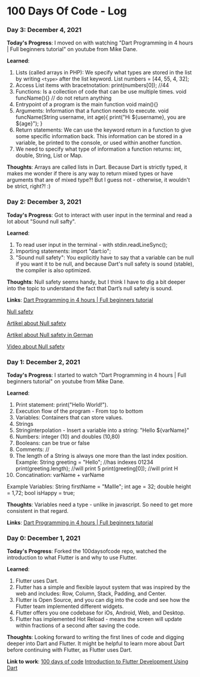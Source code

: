 # 100 Days Of Code - Log

### Day 3: December 4, 2021

**Today's Progress**: I moved on with watching "Dart Programming in 4 hours | Full beginners tutorial" on youtube from Mike Dane. 

**Learned**: 
1. Lists (called arrays in PHP): We specify what types are stored in the list by writing `<type>` after the list keyword.
List<int> numbers = [44, 55, 4, 32];
2. Access List items with bracetnotation:
print(numbers[0]); //44
3. Functions: Is a collection of code that can be use multiple times. 
void funcName(){} // do not return anything
4. Entrypoint of a program is the main function 
void main(){}
5. Arguments: Information that a function needs to execute.
void funcName(String username, int age){
   print("Hi ${username}, you are ${age}");
}
6. Return statements: We can use the keyword return in a function to give some specific information back. This information can be stored in a variable, be printed to the console, or used within another function. 
7. We need to specify what type of information a function returns: int, double, String, List<int> or Map. 

**Thoughts**: Arrays are called lists in Dart. Because Dart is strictly typed, it makes me wonder if there is any way to return mixed types or have arguments that are of mixed type?! But I guess not - otherwise, it wouldn't be strict, right?! :) 


### Day 2: December 3, 2021

**Today's Progress**: 
Got to interact with user input in the terminal and read a lot about "Sound null safty".


**Learned**: 
1. To read user input in the terminal - with stdin.readLineSync();
2. Importing statements: 
import "dart:io";
3.  "Sound null safety": You explicitly have to say that a variable can be null if you want it to be null, and because Dart's null safety is sound (stable), the compiler is also optimized. 


**Thoughts**: Null safety seems handy, but I think I have to dig a bit deeper into the topic to understand the fact that Dart’s null safety is sound.


**Links**: 
[Dart Programming in 4 hours | Full beginners tutorial](https://www.youtube.com/watch?v=5xlVP04905w)

[Null safety](https://dart.dev/null-safety)

[Artikel about Null safety](https://www.infoworld.com/article/3562572/google-dart-gains-sound-null-safety.html)

[Artikel about Null safety in German](https://tech-de.netlify.app/articles/de513466/index.html)

[Video about Null safety](https://www.youtube.com/watch?v=iYhOU9AuaFs)


### Day 1: December 2, 2021

**Today's Progress**: I started to watch "Dart Programming in 4 hours | Full beginners tutorial" on youtube from Mike Dane. 

**Learned**: 
1. Print statement: print("Hello World!").
2. Execution flow of the program - From top to bottom
3. Variables: Containers that can store values. 
4. Strings
5. Stringinterpolation - Insert a variable into a string: "Hello ${varName}"
6. Numbers: integer (10) and doubles (10,80)
7. Booleans: can be true or false
8. Comments: //
9. The length of a String is always one more than the last index position. Example: 
String greeting = "Hello"; //has indexes 01234
print(greeting.length); //will print 5
print(greeting[0]); //will print H
10. Concatination: varName + varName 

Example Variables:
String firstName = "Mallle";
int age = 32;
double  height = 1,72;
bool isHappy = true;

**Thoughts**: 
Variables need a type - unlike in javascript. So need to get more consistent in that regard. 

**Links**: 
[Dart Programming in 4 hours | Full beginners tutorial](https://www.youtube.com/watch?v=5xlVP04905w)


### Day 0: December 1, 2021

**Today's Progress**: 
Forked the 100daysofcode repo, watched the introduction to what Flutter is and why to use Flutter.

**Learned**: 
1. Flutter uses Dart.
2. Flutter has a simple and flexible layout system that was inspired by the web and includes: Row, Column, Stack, Padding, and Center.
3. Flutter is Open Source, and you can dig into the code and see how the Flutter team implemented different widgets.
4. Flutter offers you one codebase for iOs, Android, Web, and Desktop.
5. Flutter has implemented Hot Reload - means the screen will update within fractions of a second after saving the code.

**Thoughts**: 
Looking forward to writing the first lines of code and digging deeper into Dart and Flutter. It might be helpful to learn more about Dart before continuing with Flutter, as Flutter uses Dart. 

**Link to work**: 
[100 days of code](https://www.100daysofcode.com/)
[Introduction to Flutter Development Using Dart](https://www.appbrewery.co/p/intro-to-flutter)